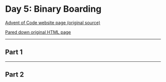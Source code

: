 # Day 5: Binary Boarding

[Advent of Code website page (original source)](https://adventofcode.com/2020/day/5)

[Pared down original HTML page](Day5_AdventofCode2020.html)

---

## Part 1

<!-- TODO: -->

---

## Part 2

<!-- TODO: -->
